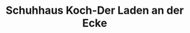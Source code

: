 ---
title: "Schuhhaus Koch-Der Laden an der Ecke"
url: /olpe/schuhhaus-koch-der-laden-an-der-ecke/
shop: Schuhe
---